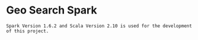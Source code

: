 # Geo Search Spark

`Spark Version 1.6.2 and Scala Version 2.10 is used for the development of this project.`

